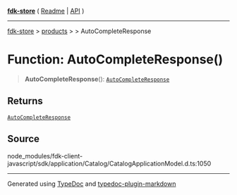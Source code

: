 [**fdk-store**](../../../README.md) ( [Readme](../../../README.md) \| [API](../../../API.md) )

---

[fdk-store](../../../API.md) > [products](../../README.md) > [<internal>](../README.md) > AutoCompleteResponse

# Function: AutoCompleteResponse()

> **AutoCompleteResponse**(): [`AutoCompleteResponse`](../type-aliases/type-alias.AutoCompleteResponse.md)

## Returns

[`AutoCompleteResponse`](../type-aliases/type-alias.AutoCompleteResponse.md)

## Source

node_modules/fdk-client-javascript/sdk/application/Catalog/CatalogApplicationModel.d.ts:1050

---

Generated using [TypeDoc](https://typedoc.org/) and [typedoc-plugin-markdown](https://www.npmjs.com/package/typedoc-plugin-markdown)
